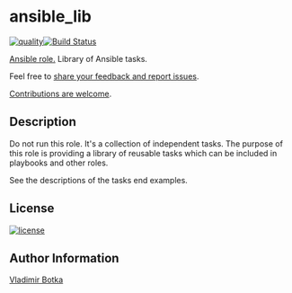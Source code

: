 # ansible_lib

[![quality](https://img.shields.io/ansible/quality/39556)](https://galaxy.ansible.com/vbotka/ansible_lib)[![Build Status](https://travis-ci.org/vbotka/ansible-lib.svg?branch=master)](https://travis-ci.org/vbotka/ansible-lib)

[Ansible role.](https://galaxy.ansible.com/vbotka/ansible_lib/) Library of Ansible tasks.

Feel free to [share your feedback and report issues](https://github.com/vbotka/ansible-lib/issues).

[Contributions are welcome](https://github.com/firstcontributions/first-contributions).


## Description

Do not run this role. It's a collection of independent tasks. The purpose of this role is providing
a library of reusable tasks which can be included in playbooks and other roles.

See the descriptions of the tasks end examples.


## License

[![license](https://img.shields.io/badge/license-BSD-red.svg)](https://www.freebsd.org/doc/en/articles/bsdl-gpl/article.html)


## Author Information

[Vladimir Botka](https://botka.link)
